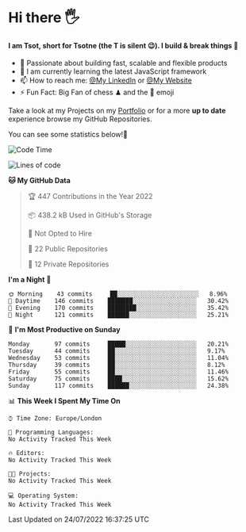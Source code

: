 # Hi there :raised_hand_with_fingers_splayed:
#### I am Tsot, short for Tsotne (the T is silent :wink:). I build & break things :space_invader:
- :telescope: Passionate about building fast, scalable and flexible products
- :seedling: I am currently learning the latest JavaScript framework 
- :mailbox: How to reach me: [@My LinkedIn](https://www.linkedin.com/in/tsotne-gvadzabia/) or [@My Website](https://tsotne.co.uk/contact)
- :zap: Fun Fact: Big Fan of chess ♟ and the 👾 emoji

Take a look at my Projects on my [Portfolio](https://tsotne.co.uk/) or for a more **up to date** experience browse my GitHub Repositories.

You can see some statistics below!:space_invader:
<!--START_SECTION:waka-->
![Code Time](http://img.shields.io/badge/Code%20Time-761%20hrs%202%20mins-blue)

![Lines of code](https://img.shields.io/badge/From%20Hello%20World%20I%27ve%20Written-626%20Thousand%20lines%20of%20code-blue)

**🐱 My GitHub Data** 

> 🏆 447 Contributions in the Year 2022
 > 
> 📦 438.2 kB Used in GitHub's Storage 
 > 
> 🚫 Not Opted to Hire
 > 
> 📜 22 Public Repositories 
 > 
> 🔑 12 Private Repositories  
 > 
**I'm a Night 🦉** 

```text
🌞 Morning    43 commits     ██░░░░░░░░░░░░░░░░░░░░░░░   8.96% 
🌆 Daytime    146 commits    ███████░░░░░░░░░░░░░░░░░░   30.42% 
🌃 Evening    170 commits    ████████░░░░░░░░░░░░░░░░░   35.42% 
🌙 Night      121 commits    ██████░░░░░░░░░░░░░░░░░░░   25.21%

```
📅 **I'm Most Productive on Sunday** 

```text
Monday       97 commits     █████░░░░░░░░░░░░░░░░░░░░   20.21% 
Tuesday      44 commits     ██░░░░░░░░░░░░░░░░░░░░░░░   9.17% 
Wednesday    53 commits     ██░░░░░░░░░░░░░░░░░░░░░░░   11.04% 
Thursday     39 commits     ██░░░░░░░░░░░░░░░░░░░░░░░   8.12% 
Friday       55 commits     ██░░░░░░░░░░░░░░░░░░░░░░░   11.46% 
Saturday     75 commits     ████░░░░░░░░░░░░░░░░░░░░░   15.62% 
Sunday       117 commits    ██████░░░░░░░░░░░░░░░░░░░   24.38%

```


📊 **This Week I Spent My Time On** 

```text
⌚︎ Time Zone: Europe/London

💬 Programming Languages: 
No Activity Tracked This Week

🔥 Editors: 
No Activity Tracked This Week

🐱‍💻 Projects: 
No Activity Tracked This Week

💻 Operating System: 
No Activity Tracked This Week

```


 Last Updated on 24/07/2022 16:37:25 UTC
<!--END_SECTION:waka-->
